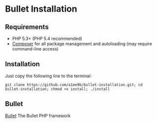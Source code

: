 Bullet Installation
======

Requirements
------------

 * PHP 5.3+ (PHP 5.4 recommended)
 * [Composer](http://getcomposer.org) for all package management and
   autoloading (may require command-line access)

Installation
------------
Just copy the following line to the terminal:

    git clone https://github.com/a1ee9b/bullet-installation.git; cd bullet-installation; chmod +x install; ./install

Bullet
------------
[Bullet](http://bulletphp.com/) The Bullet PHP framework